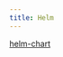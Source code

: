 ```yaml
---
title: Helm
---
```


[helm-chart](https://github.com/sitewards/helm-chart/blob/master/chart/templates/deployment.yaml)
